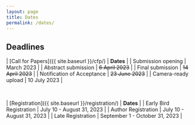 ```yaml
---
layout: page
title: Dates
permalink: /dates/
---
```


## Deadlines

| [Call for Papers]({{ site.baseurl }}/cfp/)             | **Dates**          |
| Submission opening                                     | March 2023         |
| Abstract submission                                    | ~~6 April 2023~~      |
| Final submission                                       | ~~14 April 2023~~      |
| Notification of Acceptance                             | ~~23 June 2023~~       |
| Camera-ready upload                                    | 10 July 2023       |

<br>

| [Registration]({{ site.baseurl }}/registration/)			       | **Dates**          |
| Early Bird Registration                                      | July 10 - August 31, 2023       |
| Author Registration                                          | July 10 - August 31, 2023       |
| Late Registration                                            | September 1 - October 31, 2023       |



<!--

| [WiMIR@vISMIR Grants](https://bit.ly/WiMIRgrants2020)           | 30 August 2020 |

<br>

| [Prerecorded videos]({{ site.baseurl }}/presenter_instructions/) (for presenters)           | 14 September 2020 |
| [Poster files]({{ site.baseurl }}/presenter_instructions/) (for presenters)           | 3 October 2020 |

<br>

| [Call for Late-Breaking/Demo]({{ site.baseurl }}/call_for_lbd/)           | **Open** |
| Initial submission           | 22 September 2020       | |
| Request for revision, if necessary             |  23-25 September 2020       | |
| LBD notification       | 28 September 2020      | |
| Poster/Video submission      | 5 October 2020      | |

<br>

| [Call for Music]({{ site.baseurl }}/c4m/)              | **Closed**         |
| Music submission            | ~~29 May 2020~~       | 26 June 2020       |
| Music notification          | ~~15 July 2020~~      | 31 July 2020       |

<br>

| [Call for Tutorials]({{ site.baseurl }}/call_for_tutorials/)           | **Closed** |
| Initial submission           | ~~30 April 2020~~     | 22 May 2020       |
| Final submission             | ~~22 May 2020~~       | 29 May 2020       |
| Tutorials notification       | ~~15 June 2020~~      | 22 June 2020      |

<br>

## Main Event

<br>

| [Tutorials]({{ site.baseurl }}/tutorials/)                     | 11 October 2020          |
| Scientific Program            | 12--15 October 2020 |


<br>

## Satellite Events

<br>

| [WiMIR Workshop](https://wimir.wordpress.com/2020/07/21/wimir-workshop-2020/)               | ~~10 October 2020~~ Multiple dates: 22 August, 5 September, 19 September, and 3 October 2020     |
| WoRMS                         | **Cancelled**     |
| [DLfM](https://dl.acm.org/conference/dlfm)                          | 16 October 2020     |
| [NLP4MusA](https://sites.google.com/view/nlp4musa)                      | 16 October 2020     |
| [HAMR]({{ site.baseurl }}/hamr/)                          | 16--17 October 2020 |

-->
